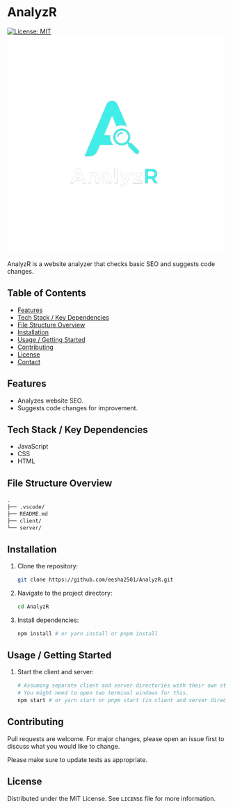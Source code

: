 # AnalyzR

[![License: MIT](https://img.shields.io/badge/License-MIT-blue.svg)](https://opensource.org/licenses/MIT)
[![Build Status](https://github.com/eesha2501/AnalyzR/blob/main/client/public/logo.png)]()

AnalyzR is a website analyzer that checks basic SEO and suggests code changes.

## Table of Contents

- [Features](#features)
- [Tech Stack / Key Dependencies](#tech-stack--key-dependencies)
- [File Structure Overview](#file-structure-overview)
- [Installation](#installation)
- [Usage / Getting Started](#usage--getting-started)
- [Contributing](#contributing)
- [License](#license)
- [Contact](#contact)

<!-- TODO: Add screenshots if applicable -->

## Features

- Analyzes website SEO.
- Suggests code changes for improvement.

## Tech Stack / Key Dependencies

- JavaScript
- CSS
- HTML

## File Structure Overview

```
.
├── .vscode/
├── README.md
├── client/
└── server/
```

## Installation

1. Clone the repository:
   ```sh
   git clone https://github.com/eesha2501/AnalyzR.git
   ```
2. Navigate to the project directory:
   ```sh
   cd AnalyzR
   ```
3. Install dependencies:
   ```sh
   npm install # or yarn install or pnpm install
   ```

## Usage / Getting Started

1.  Start the client and server:
    ```sh
    # Assuming separate client and server directories with their own start scripts
    # You might need to open two terminal windows for this.
    npm start # or yarn start or pnpm start (in client and server directories if applicable)
    ```
    <!-- TODO: Add specific instructions on how to build and run the project -->

## Contributing

Pull requests are welcome. For major changes, please open an issue first to discuss what you would like to change.

Please make sure to update tests as appropriate.

## License

Distributed under the MIT License. See `LICENSE` file for more information.

